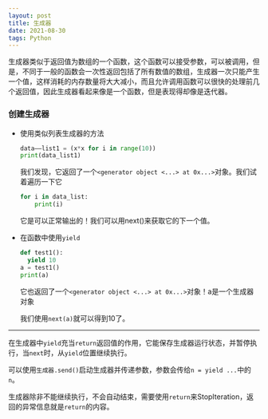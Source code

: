 ```yaml
---
layout: post
title: 生成器
date: 2021-08-30
tags: Python
---
```


生成器类似于返回值为数组的一个函数，这个函数可以接受参数，可以被调用，但是，不同于一般的函数会一次性返回包括了所有数值的数组，生成器一次只能产生一个值，这样消耗的内存数量将大大减小，而且允许调用函数可以很快的处理前几个返回值，因此生成器看起来像是一个函数，但是表现得却像是迭代器。

### 创建生成器

- 使用类似列表生成器的方法
  ~~~python
  data——list1 = (x*x for i in range(10))
  print(data_list1)
  ~~~
  我们发现，它返回了一个`<generator object <...> at 0x...>`对象。我们试着遍历一下它
  
  ~~~python
  for i in data_list:
      print(i)
  ~~~
  
  它是可以正常输出的！我们可以用next()来获取它的下一个值。

- 在函数中使用`yield`
  ```python
  def test1():
  	yield 10
  a = test1()
  print(a)
  ```
  
  它也返回了一个`<generator object <...> at 0x...>`对象！a是一个生成器对象
  
  我们使用`next(a)`就可以得到10了。

***

在生成器中`yield`充当`return`返回值的作用，它能保存生成器运行状态，并暂停执行，当`next`时，从`yield`位置继续执行。

可以使用`生成器.send()`启动生成器并传递参数，参数会传给`n = yield ...`中的`n`。

生成器除非不能继续执行，不会自动结束，需要使用`return`来StopIteration，返回的异常信息就是`return`的内容。